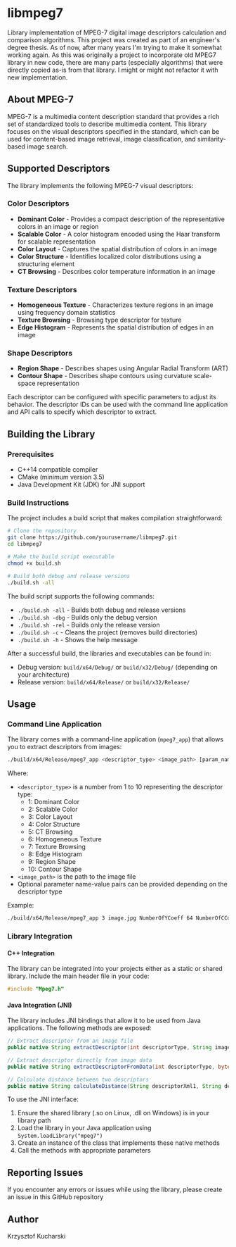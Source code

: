 # libmpeg7

Library implementation of MPEG-7 digital image descriptors calculation and comparison algorithms. This project was created as part of an engineer's degree thesis.
As of now, after many years I'm trying to make it somewhat working again. As this was originally a project to incorporate old MPEG7 library in new code, there are many 
parts (especially algorithms) that were directly copied as-is from that library. I might or might not refactor it with new implementation.

## About MPEG-7

MPEG-7 is a multimedia content description standard that provides a rich set of standardized tools to describe multimedia content. This library focuses on the visual descriptors specified in the standard, which can be used for content-based image retrieval, image classification, and similarity-based image search.

## Supported Descriptors

The library implements the following MPEG-7 visual descriptors:

### Color Descriptors
- **Dominant Color** - Provides a compact description of the representative colors in an image or region
- **Scalable Color** - A color histogram encoded using the Haar transform for scalable representation
- **Color Layout** - Captures the spatial distribution of colors in an image
- **Color Structure** - Identifies localized color distributions using a structuring element
- **CT Browsing** - Describes color temperature information in an image

### Texture Descriptors
- **Homogeneous Texture** - Characterizes texture regions in an image using frequency domain statistics
- **Texture Browsing** - Browsing type descriptor for texture
- **Edge Histogram** - Represents the spatial distribution of edges in an image

### Shape Descriptors
- **Region Shape** - Describes shapes using Angular Radial Transform (ART)
- **Contour Shape** - Describes shape contours using curvature scale-space representation

Each descriptor can be configured with specific parameters to adjust its behavior. The descriptor IDs can be used with the command line application and API calls to specify which descriptor to extract.

## Building the Library

### Prerequisites
- C++14 compatible compiler
- CMake (minimum version 3.5)
- Java Development Kit (JDK) for JNI support

### Build Instructions

The project includes a build script that makes compilation straightforward:

```bash
# Clone the repository
git clone https://github.com/yourusername/libmpeg7.git
cd libmpeg7

# Make the build script executable
chmod +x build.sh

# Build both debug and release versions
./build.sh -all
```

The build script supports the following commands:

- `./build.sh -all` - Builds both debug and release versions
- `./build.sh -dbg` - Builds only the debug version
- `./build.sh -rel` - Builds only the release version
- `./build.sh -c` - Cleans the project (removes build directories)
- `./build.sh -h` - Shows the help message

After a successful build, the libraries and executables can be found in:
- Debug version: `build/x64/Debug/` or `build/x32/Debug/` (depending on your architecture)
- Release version: `build/x64/Release/` or `build/x32/Release/`

## Usage

### Command Line Application

The library comes with a command-line application (`mpeg7_app`) that allows you to extract descriptors from images:

```bash
./build/x64/Release/mpeg7_app <descriptor_type> <image_path> [param_name param_value ...]
```

Where:
- `<descriptor_type>` is a number from 1 to 10 representing the descriptor type:
  - 1: Dominant Color
  - 2: Scalable Color
  - 3: Color Layout
  - 4: Color Structure
  - 5: CT Browsing
  - 6: Homogeneous Texture
  - 7: Texture Browsing
  - 8: Edge Histogram
  - 9: Region Shape
  - 10: Contour Shape
- `<image_path>` is the path to the image file
- Optional parameter name-value pairs can be provided depending on the descriptor type

Example:
```bash
./build/x64/Release/mpeg7_app 3 image.jpg NumberOfYCoeff 64 NumberOfCCoeff 64
```

### Library Integration

#### C++ Integration

The library can be integrated into your projects either as a static or shared library. Include the main header file in your code:

```cpp
#include "Mpeg7.h"
```

#### Java Integration (JNI)

The library includes JNI bindings that allow it to be used from Java applications. The following methods are exposed:

```java
// Extract descriptor from an image file
public native String extractDescriptor(int descriptorType, String imagePath, String[] parameters);

// Extract descriptor directly from image data
public native String extractDescriptorFromData(int descriptorType, byte[] imageData, String[] parameters);

// Calculate distance between two descriptors
public native String calculateDistance(String descriptorXml1, String descriptorXml2, String[] parameters);
```

To use the JNI interface:
1. Ensure the shared library (.so on Linux, .dll on Windows) is in your library path
2. Load the library in your Java application using `System.loadLibrary("mpeg7")`
3. Create an instance of the class that implements these native methods
4. Call the methods with appropriate parameters

## Reporting Issues

If you encounter any errors or issues while using the library, please create an issue in this GitHub repository

## Author

Krzysztof Kucharski
